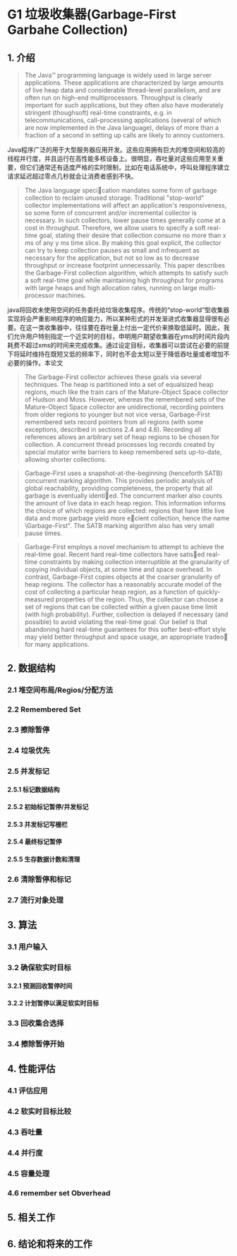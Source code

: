# G1 垃圾收集器(Garbage-First Garbahe Collection)

## 1. 介绍

> The Java™ programming language is widely used in large server applications. These applications are characterized by large amounts of live heap data and considerable thread-level parallelism, and are often run on high-end multiprocessors. Throughput is clearly important for such applications, but they often also have moderately stringent (thoughsoft) real-time constraints, e.g. in telecommunications, call-processing applications (several of which are now implemented in the Java language), delays of more than a fraction of a second in setting up calls are likely to annoy customers.

Java程序广泛的用于大型服务器应用开发。这些应用拥有巨大的堆空间和较高的线程并行度，并且运行在高性能多核设备上。很明显，吞吐量对这些应用至关重要，但它们通常还有适度严格的实时限制，比如在电话系统中，呼叫处理程序建立请求延迟超过零点几秒就会让消费者感到不快。

> The Java language specication mandates some form of garbage collection to reclaim unused storage. Traditional "stop-world" collector implementations will affect an application's responsiveness, so some form of concurrent and/or incremental collector is necessary. In such collectors, lower pause times generally come at a cost in throughput. Therefore, we allow users to specify a soft real-time goal, stating their desire that collection consume no more than x ms of any y ms time slice. By making this goal explicit, the collector can try to keep collection pauses as small and infrequent as necessary for the application, but not so low as to decrease throughput or increase footprint unnecessarily. This paper describes the Garbage-First collection algorithm, which attempts to satisfy such a soft real-time goal while maintaining high throughput for programs with large heaps and high allocation rates, running on large multi-processor machines.

java将回收未使用空间的任务委托给垃圾收集程序。传统的“stop-world”型收集器实现将会严重影响程序的响应能力，所以某种形式的并发渐进式收集器显得很有必要。在这一类收集器中，往往要在吞吐量上付出一定代价来换取低延时。因此，我们允许用户特别指定一个近实时的目标，申明用户期望收集器在yms的时间片段内耗费不超过xms的时间来完成收集。通过设定目标，收集器可以尝试在必要的前提下将延时维持在既短又低的频率下，同时也不会太短以至于降低吞吐量或者增加不必要的操作。本论文

> The Garbage-First collector achieves these goals via several techniques. The heap is partitioned into a set of equalsized heap regions, much like the train cars of the Mature-Object Space collector of Hudson and Moss. However, whereas the remembered sets of the Mature-Object Space collector are unidirectional, recording pointers from older regions to younger but not vice versa, Garbage-First remembered sets record pointers from all regions (with some exceptions, described in sections 2.4 and 4.6). Recording all references allows an arbitrary set of heap regions to be chosen for collection. A concurrent thread processes log records created by special mutator write barriers to keep remembered sets up-to-date, allowing shorter collections.

> Garbage-First uses a snapshot-at-the-beginning (henceforth SATB) concurrent marking algorithm. This provides periodic analysis of global reachability, providing completeness, the property that all garbage is eventually identied. The concurrent marker also counts the amount of live data in each heap region. This information informs the choice of which regions are collected: regions that have little live data and more garbage yield more ecient collection, hence the name \Garbage-First". The SATB marking algorithm also has very small pause times.

> Garbage-First employs a novel mechanism to attempt to achieve the real-time goal. Recent hard real-time collectors have satised real-time constraints by making collection interruptible at the granularity of copying individual objects, at some time and space overhead. In contrast, Garbage-First copies objects at the coarser granularity of heap regions. The collector has a reasonably accurate model of the cost of collecting a particular heap region, as a function of quickly-measured properties of the region. Thus, the collector can choose a set of regions that can be collected within a given pause time limit (with high probability). Further, collection is delayed if necessary (and possible) to avoid violating the real-time goal. Our belief is that abandoning hard real-time guarantees for this softer best-effort style may yield better throughput and space usage, an appropriate tradeo for many applications.

## 2. 数据结构

### 2.1 堆空间布局/Regios/分配方法

### 2.2 Remembered Set

### 2.3 擦除暂停

### 2.4 垃圾优先

### 2.5 并发标记

#### 2.5.1 标记数据结构

#### 2.5.2 初始标记暂停/并发标记

#### 2.5.3 并发标记写栅栏

#### 2.5.4 最终标记暂停

#### 2.5.5 生存数据计数和清理

### 2.6 清除暂停和标记

### 2.7 流行对象处理

## 3. 算法

### 3.1 用户输入

### 3.2 确保软实时目标

#### 3.2.1 预测回收暂停时间

#### 3.2.2 计划暂停以满足软实时目标

### 3.3 回收集合选择

### 3.4 擦除暂停开始

## 4. 性能评估

### 4.1 评估应用

### 4.2 软实时目标比较

### 4.3 吞吐量

### 4.4 并行度

### 4.5 容量处理

### 4.6 remember set Obverhead

## 5. 相关工作

## 6. 结论和将来的工作
